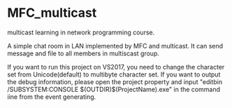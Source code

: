 # MFC_multicast
multicast learning in network programming course.

A simple chat room in LAN implemented by MFC and multicast. It can send message and file to all members in multiscast group.

If you want to run this project on VS2017, you need to change the character set from Unicode(default) to multibyte character set.
If you want to output the debug information, please open the project property and input "editbin /SUBSYSTEM:CONSOLE $(OUTDIR)\$(ProjectName).exe" in the command iine from the event generating.


